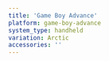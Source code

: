 ```yaml
---
title: 'Game Boy Advance'
platform: game-boy-advance
system_type: handheld
variation: Arctic
accessories: ''
---
```

